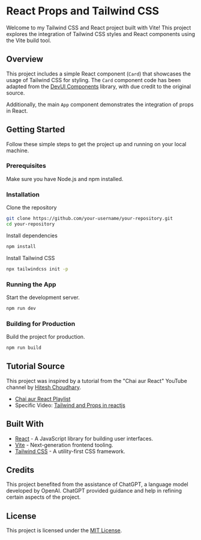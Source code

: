 # React Props and Tailwind CSS

Welcome to my Tailwind CSS and React project built with Vite! This project explores the integration of Tailwind CSS styles and React components using the Vite build tool.

## Overview

This project includes a simple React component (`Card`) that showcases the usage of Tailwind CSS for styling. The `Card` component code has been adapted from the [DevUI Components](https://www.devui.io/components/cards) library, with due credit to the original source.

Additionally, the main `App` component demonstrates the integration of props in React.

## Getting Started

Follow these simple steps to get the project up and running on your local machine.

### Prerequisites

Make sure you have Node.js and npm installed.

### Installation

Clone the repository

```bash
git clone https://github.com/your-username/your-repository.git
cd your-repository
```

Install dependencies

```bash
npm install
```

Install Tailwind CSS

```bash
npx tailwindcss init -p
```

### Running the App

Start the development server.

```bash
npm run dev
```

### Building for Production

Build the project for production.

```bash
npm run build
```

## Tutorial Source

This project was inspired by a tutorial from the "Chai aur React" YouTube channel by [Hitesh Choudhary](https://www.youtube.com/@chaiaurcode).

- [Chai aur React Playlist](https://youtube.com/playlist?list=PLu71SKxNbfoDqgPchmvIsL4hTnJIrtige&si=uK4P_CC_IDk520n4)
- Specific Video: [Tailwind and Props in reactjs
  ](https://youtu.be/bB6707XzCNc?si=b7GLF3Fdv_MHNqUa)

## Built With

- [React](https://reactjs.org/) - A JavaScript library for building user interfaces.
- [Vite](https://vitejs.dev/) - Next-generation frontend tooling.
- [Tailwind CSS](https://tailwindcss.com/) - A utility-first CSS framework.

## Credits

This project benefited from the assistance of ChatGPT, a language model developed by OpenAI. ChatGPT provided guidance and help in refining certain aspects of the project.

## License

This project is licensed under the [MIT License](LICENSE).
